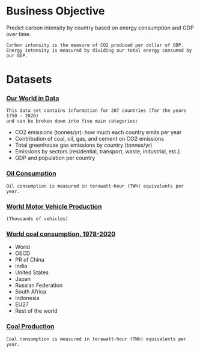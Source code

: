# Business Objective

Predict carbon intensity by country based on energy consumption and GDP over time.

```
Carbon intensity is the measure of CO2 produced per dollar of GDP. 
Energy intensity is measured by dividing our total energy consumed by our GDP.
```

# Datasets

### [Our World in Data](https://ourworldindata.org/co2-emissions)

```
This data set contains information for 207 countries (for the years 1750 - 2020)
and can be broken down into five main categories:
```

+ CO2 emissions (tonnes/yr): how much each country emits per year
+ Contribution of coal, oil, gas, and cement on CO2 emissions
+ Total greenhouse gas emissions by country (tonnes/yr)
+ Emissions by sectors (residential, transport, waste, industrial, etc.)
+ GDP and population per country


### [Oil Consumption](https://ourworldindata.org/grapher/oil-consumption-by-country?tab=chart)

```
Oil consumption is measured in terawatt-hour (TWh) equivalents per year.
```

### [World Motor Vehicle Production](https://www.bts.gov/content/world-motor-vehicle-production-selected-countries)

```
(Thousands of vehicles)
```

### [ World coal consumption, 1978-2020 ](https://www.iea.org/data-and-statistics/charts/world-coal-consumption-1978-2020)

+ World
+ OECD
+ PR of China
+ India
+ United States
+ Japan
+ Russian Federation
+ South Africa
+ Indonesia
+ EU27
+ Rest of the world

### [Coal Production](https://ourworldindata.org/grapher/coal-production-by-country)

```
Coal consumption is measured in terawatt-hour (TWh) equivalents per year.
```